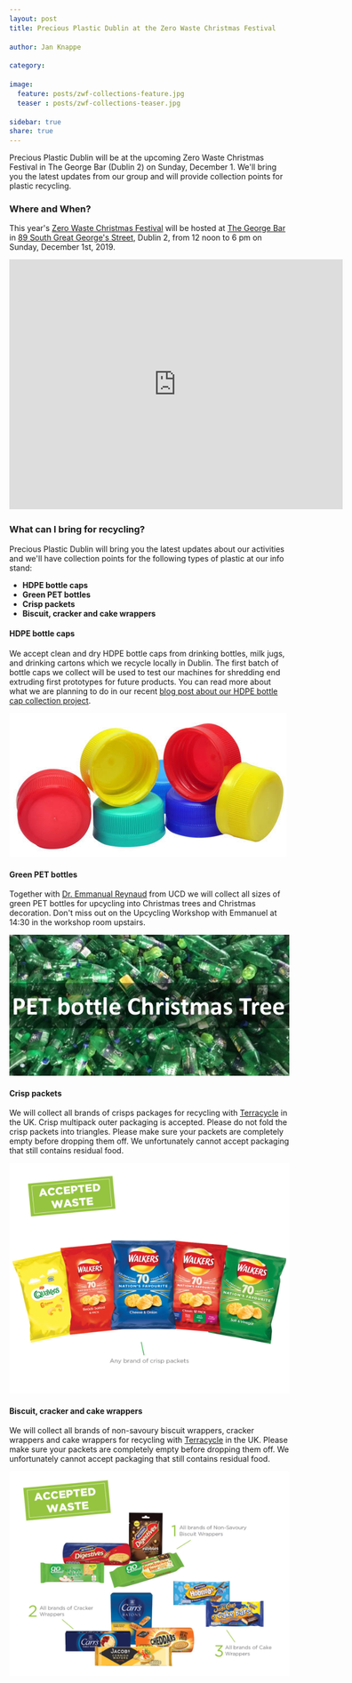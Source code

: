 ```yaml
---
layout: post
title: Precious Plastic Dublin at the Zero Waste Christmas Festival

author: Jan Knappe

category: 

image:
  feature: posts/zwf-collections-feature.jpg
  teaser : posts/zwf-collections-teaser.jpg

sidebar: true
share: true
---
```


Precious Plastic Dublin will be at the upcoming Zero Waste Christmas Festival in The George Bar (Dublin 2) on Sunday, December 1. We'll bring you the latest updates from our group and will provide collection points for plastic recycling.

### Where and When?

This year's [Zero Waste Christmas Festival](https://www.zerowastefestival.ie/christmas-festival-2019/) will be hosted at [The George Bar](http://thegeorge.ie/) in [89 South Great George's Street](https://goo.gl/maps/VmcQiFwirShH7JrC7), Dublin 2, from 12 noon to 6 pm on Sunday, December 1st, 2019.

<iframe src="https://www.google.com/maps/embed?pb=!1m14!1m8!1m3!1d9527.89122139659!2d-6.2646836!3d53.343743!3m2!1i1024!2i768!4f13.1!3m3!1m2!1s0x0%3A0x1773eaac8a822f7c!2sThe%20George!5e0!3m2!1sen!2sus!4v1573842647383!5m2!1sen!2sus" width="600" height="450" frameborder="0" style="border:0;" allowfullscreen=""></iframe>

### What can I bring for recycling?

Precious Plastic Dublin will bring you the latest updates about our activities and we'll have collection points for the following types of plastic at our info stand:

- **HDPE bottle caps**
- **Green PET bottles**
- **Crisp packets**
- **Biscuit, cracker and cake wrappers**

#### HDPE bottle caps 

We accept clean and dry HDPE bottle caps from drinking bottles, milk jugs, and drinking cartons which we  recycle locally in Dublin. The first batch of bottle caps we collect will be used to test our machines for shredding end extruding first prototypes for future products. You can read more about what we are planning to do in our recent [blog post about our HDPE bottle cap collection project](/collecting-hdpe-bottle-caps-recycling/).

![HDPE bottle caps](/images/posts/zwf-collection-bottle-caps.png "HDPE bottle caps")

#### Green PET bottles

Together with [Dr. Emmanual Reynaud](https://twitter.com/ReynaudEmmanuel) from UCD we will collect all sizes of green PET bottles for upcycling into Christmas trees and Christmas decoration. Don't miss out on the Upcycling Workshop with Emmanuel at 14:30 in the workshop room upstairs.

![Green PET bottles](/images/posts/zwf-collection-green-pet.png "Green PET bottles")

#### Crisp packets

We will collect all brands of crisps packages for recycling with [Terracycle](https://www.terracycle.com/en-GB/brigades/crisppacket) in the UK. Crisp multipack outer packaging is accepted. Please do not fold the crisp packets into triangles. Please make sure your packets are completely empty before dropping them off. We unfortunately cannot accept packaging that still contains residual food.

![Crisp packets](/images/posts/zwf-collection-crisps.png "Crisp packets")

#### Biscuit, cracker and cake wrappers

We will collect all brands of non-savoury biscuit wrappers, cracker wrappers and cake wrappers for recycling with [Terracycle](https://www.terracycle.com/en-GB/brigades/pladis) in the UK. Please make sure your packets are completely empty before dropping them off. We unfortunately cannot accept packaging that still contains residual food.

![Biscuit, cracker and cake wrappers](/images/posts/zwf-collection-biscuits.png "Biscuit, cracker and cake wrappers")




